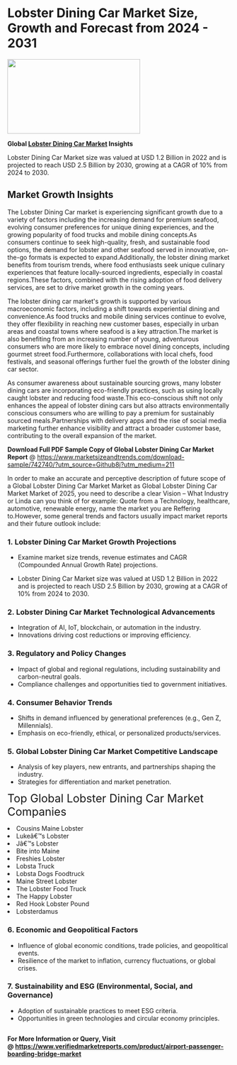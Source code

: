<H1>Lobster Dining Car Market Size, Growth and Forecast from 2024 - 2031</H1><img class="aligncenter size-medium wp-image-584254" src="https://thirdeyenews.in/wp-content/uploads/2024/09/Global-Market-Research-300x168.jpeg" alt="" width="300" height="168" /><p><strong>Global&nbsp;<a href="https://www.marketsizeandtrends.com/download-sample/742740/?utm_source=Github8j?utm_medium=211">Lobster Dining Car Market</a> Insights</strong></p><p>Lobster Dining Car Market size was valued at USD 1.2 Billion in 2022 and is projected to reach USD 2.5 Billion by 2030, growing at a CAGR of 10% from 2024 to 2030.</p><p><h2>Market Growth Insights</h2> <p>The Lobster Dining Car market is experiencing significant growth due to a variety of factors including the increasing demand for premium seafood, evolving consumer preferences for unique dining experiences, and the growing popularity of food trucks and mobile dining concepts.As consumers continue to seek high-quality, fresh, and sustainable food options, the demand for lobster and other seafood served in innovative, on-the-go formats is expected to expand.Additionally, the lobster dining market benefits from tourism trends, where food enthusiasts seek unique culinary experiences that feature locally-sourced ingredients, especially in coastal regions.These factors, combined with the rising adoption of food delivery services, are set to drive market growth in the coming years.</p> <p>The lobster dining car market's growth is supported by various macroeconomic factors, including a shift towards experiential dining and convenience.As food trucks and mobile dining services continue to evolve, they offer flexibility in reaching new customer bases, especially in urban areas and coastal towns where seafood is a key attraction.The market is also benefiting from an increasing number of young, adventurous consumers who are more likely to embrace novel dining concepts, including gourmet street food.Furthermore, collaborations with local chefs, food festivals, and seasonal offerings further fuel the growth of the lobster dining car sector.</p> <p>As consumer awareness about sustainable sourcing grows, many lobster dining cars are incorporating eco-friendly practices, such as using locally caught lobster and reducing food waste.This eco-conscious shift not only enhances the appeal of lobster dining cars but also attracts environmentally conscious consumers who are willing to pay a premium for sustainably sourced meals.Partnerships with delivery apps and the rise of social media marketing further enhance visibility and attract a broader customer base, contributing to the overall expansion of the market.</p> <p><span class=""><strong>Download Full PDF Sample Copy of Global Lobster Dining Car Market Report</strong> @ <a href="https://www.marketsizeandtrends.com/download-sample/742740/?utm_source=Github8j?utm_medium=211" target="_blank">https://www.marketsizeandtrends.com/download-sample/742740/?utm_source=Github8j?utm_medium=211</a></span></p><p>In order to make an accurate and perceptive description of future scope of a Global&nbsp;Lobster Dining Car Market Market as Global&nbsp;Lobster Dining Car Market Market of 2025, you need to describe a clear Vision &ndash; What Industry or Linda can you think of for example: Quote from a Technology, healthcare, automotive, renewable energy, name the market you are Reffering to.However, some general trends and factors usually impact market reports and their future outlook include:</p><h3>1.&nbsp;<strong>Lobster Dining Car Market Growth Projections</strong></h3><ul><li>Examine market size trends, revenue estimates and CAGR (Compounded Annual Growth Rate) projections.</li><li><p>Lobster Dining Car Market size was valued at USD 1.2 Billion in 2022 and is projected to reach USD 2.5 Billion by 2030, growing at a CAGR of 10% from 2024 to 2030.</p></li></ul><h3>2.&nbsp;<strong>Lobster Dining Car Market Technological Advancements</strong></h3><ul><li>Integration of AI, IoT, blockchain, or automation in the industry.</li><li>Innovations driving cost reductions or improving efficiency.</li></ul><h3>3.&nbsp;<strong>Regulatory and Policy Changes</strong></h3><ul><li>Impact of global and regional regulations, including sustainability and carbon-neutral goals.</li><li>Compliance challenges and opportunities tied to government initiatives.</li></ul><h3>4.&nbsp;<strong>Consumer Behavior Trends</strong></h3><ul><li>Shifts in demand influenced by generational preferences (e.g., Gen Z, Millennials).</li><li>Emphasis on eco-friendly, ethical, or personalized products/services.</li></ul><h3>5.&nbsp;<strong>Global Lobster Dining Car Market Competitive Landscape</strong></h3><ul><li>Analysis of key players, new entrants, and partnerships shaping the industry.</li><li>Strategies for differentiation and market penetration.</li></ul><p data-pm-slice="1 1 []"><span style="color: inherit; font-family: inherit; font-size: 25px;">Top Global Lobster Dining Car Market Companies</span></p><div class="" data-test-id=""><p><li>Cousins Maine Lobster</li><li> Lukeâ€™s Lobster</li><li> Jâ€™s Lobster</li><li> Bite into Maine</li><li> Freshies Lobster</li><li> Lobsta Truck</li><li> Lobsta Dogs Foodtruck</li><li> Maine Street Lobster</li><li> The Lobster Food Truck</li><li> The Happy Lobster</li><li> Red Hook Lobster Pound</li><li> Lobsterdamus</li></p></div><h3>6.&nbsp;<strong>Economic and Geopolitical Factors</strong></h3><ul><li>Influence of global economic conditions, trade policies, and geopolitical events.</li><li>Resilience of the market to inflation, currency fluctuations, or global crises.</li></ul><h3>7.&nbsp;<strong>Sustainability and ESG (Environmental, Social, and Governance)</strong></h3><ul><li>Adoption of sustainable practices to meet ESG criteria.</li><li>Opportunities in green technologies and circular economy principles.</li></ul><h2><strong style="font-size: 14px;">For More Information or Query, Visit @&nbsp;</strong><a style="background-color: #ffffff; font-size: 14px;" href="https://www.marketsizeandtrends.com/report/lobster-dining-car-market/" target="_blank">https://www.verifiedmarketreports.com/product/airport-passenger-boarding-bridge-market</a></h2>